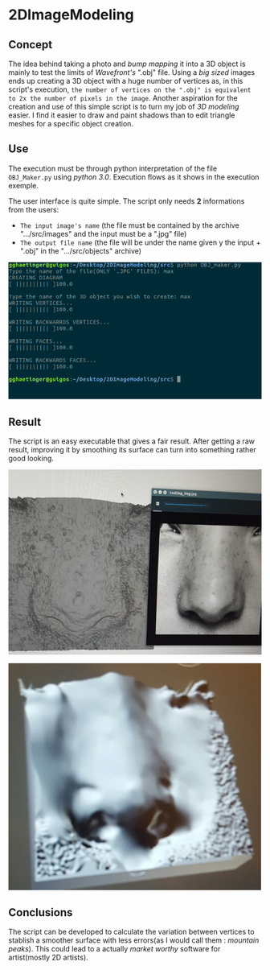 **2DImageModeling**
===============
Concept
---------------
The idea behind taking a photo and *bump mapping* it into a 3D object is mainly to test the limits of *Wavefront's* ".obj" file. Using a *big sized* images ends up creating a 3D object with a huge number of vertices as, in this script's execution, `the number of vertices on the ".obj" is equivalent to 2x the number of pixels in the image`.
Another aspiration for the creation and use of this simple script is to turn my job of *3D modeling* easier. I find it easier to draw and paint shadows than to edit triangle meshes for a specific object creation.

Use
--------------
The execution must be through python interpretation of the file `OBJ_Maker.py` using *python 3.0*. Execution flows as it shows in the execution exemple.

The user interface is quite simple. The script only needs **2** informations from the users:
* `The input image's name` (the file must be contained by the archive ".../src/images" and the input must be a ".jpg" file)
* `The output file name` (the file will be under the name given y the input + ".obj" in the ".../src/objects" archive)

![UI](https://github.com/GuilhermeHaetinger/2DImageModeling/blob/readme-tests/UI_exemple.png "UI")

Result
--------------
The script is an easy executable that gives a fair result. After getting a raw result, improving it by smoothing its surface can turn into something rather good looking.

![Raw Result (left - result, right - picture used)](https://github.com/GuilhermeHaetinger/2DImageModeling/blob/readme-tests/raw-nose.jpeg "Raw nose")

![Improved Result](https://github.com/GuilhermeHaetinger/2DImageModeling/blob/readme-tests/good-nose.jpeg "Improved nose")

Conclusions
--------------
The script can be developed to calculate the variation between vertices to stablish a smoother surface with less errors(as I would call them : *mountain peaks*). This could lead to a actually *market worthy* software for artist(mostly 2D artists).

